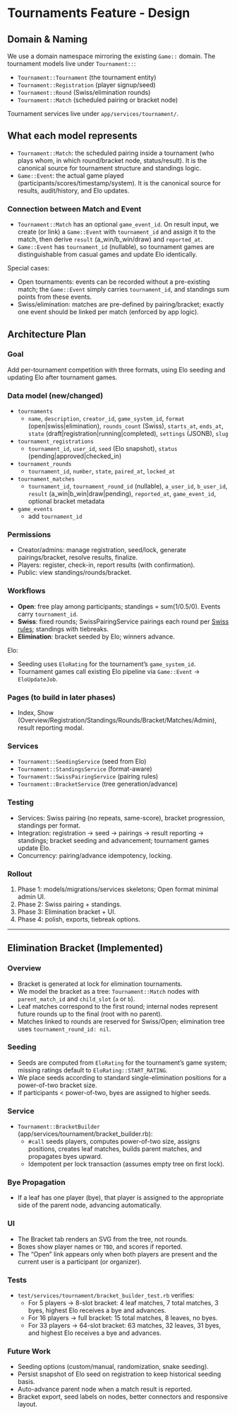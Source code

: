 # Tournaments Feature - Design

## Domain & Naming

We use a domain namespace mirroring the existing `Game::` domain. The tournament models live under `Tournament::`:

- `Tournament::Tournament` (the tournament entity)
- `Tournament::Registration` (player signup/seed)
- `Tournament::Round` (Swiss/elimination rounds)
- `Tournament::Match` (scheduled pairing or bracket node)

Tournament services live under `app/services/tournament/`.

## What each model represents

- `Tournament::Match`: the scheduled pairing inside a tournament (who plays whom, in which round/bracket node, status/result). It is the canonical source for tournament structure and standings logic.
- `Game::Event`: the actual game played (participants/scores/timestamp/system). It is the canonical source for results, audit/history, and Elo updates.

### Connection between Match and Event

- `Tournament::Match` has an optional `game_event_id`. On result input, we create (or link) a `Game::Event` with `tournament_id` and assign it to the match, then derive `result` (a_win/b_win/draw) and `reported_at`.
- `Game::Event` has `tournament_id` (nullable), so tournament games are distinguishable from casual games and update Elo identically.

Special cases:
- Open tournaments: events can be recorded without a pre-existing match; the `Game::Event` simply carries `tournament_id`, and standings sum points from these events.
- Swiss/elimination: matches are pre-defined by pairing/bracket; exactly one event should be linked per match (enforced by app logic).

## Architecture Plan

### Goal
Add per-tournament competition with three formats, using Elo seeding and updating Elo after tournament games.

### Data model (new/changed)
- `tournaments`
  - `name`, `description`, `creator_id`, `game_system_id`, `format` (open|swiss|elimination), `rounds_count` (Swiss), `starts_at`, `ends_at`, `state` (draft|registration|running|completed), `settings` (JSONB), `slug`
- `tournament_registrations`
  - `tournament_id`, `user_id`, `seed` (Elo snapshot), `status` (pending|approved|checked_in)
- `tournament_rounds`
  - `tournament_id`, `number`, `state`, `paired_at`, `locked_at`
- `tournament_matches`
  - `tournament_id`, `tournament_round_id` (nullable), `a_user_id`, `b_user_id`, `result` (a_win|b_win|draw|pending), `reported_at`, `game_event_id`, optional bracket metadata
- `game_events`
  - add `tournament_id`

### Permissions
- Creator/admins: manage registration, seed/lock, generate pairings/bracket, resolve results, finalize.
- Players: register, check-in, report results (with confirmation).
- Public: view standings/rounds/bracket.

### Workflows
- **Open**: free play among participants; standings = sum(1/0.5/0). Events carry `tournament_id`.
- **Swiss**: fixed rounds; SwissPairingService pairings each round per [Swiss rules](https://en.wikipedia.org/wiki/Swiss-system_tournament); standings with tiebreaks.
- **Elimination**: bracket seeded by Elo; winners advance.

Elo:
- Seeding uses `EloRating` for the tournament’s `game_system_id`.
- Tournament games call existing Elo pipeline via `Game::Event` → `EloUpdateJob`.

### Pages (to build in later phases)
- Index, Show (Overview/Registration/Standings/Rounds/Bracket/Matches/Admin), result reporting modal.

### Services
- `Tournament::SeedingService` (seed from Elo)
- `Tournament::StandingsService` (format-aware)
- `Tournament::SwissPairingService` (pairing rules)
- `Tournament::BracketService` (tree generation/advance)

### Testing
- Services: Swiss pairing (no repeats, same-score), bracket progression, standings per format.
- Integration: registration → seed → pairings → result reporting → standings; bracket seeding and advancement; tournament games update Elo.
- Concurrency: pairing/advance idempotency, locking.

### Rollout
1. Phase 1: models/migrations/services skeletons; Open format minimal admin UI.
2. Phase 2: Swiss pairing + standings.
3. Phase 3: Elimination bracket + UI.
4. Phase 4: polish, exports, tiebreak options.

---

## Elimination Bracket (Implemented)

### Overview
- Bracket is generated at lock for elimination tournaments.
- We model the bracket as a tree: `Tournament::Match` nodes with `parent_match_id` and `child_slot` (`a` or `b`).
- Leaf matches correspond to the first round; internal nodes represent future rounds up to the final (root with no parent).
- Matches linked to rounds are reserved for Swiss/Open; elimination tree uses `tournament_round_id: nil`.

### Seeding
- Seeds are computed from `EloRating` for the tournament’s game system; missing ratings default to `EloRating::START_RATING`.
- We place seeds according to standard single-elimination positions for a power-of-two bracket size.
- If participants < power-of-two, byes are assigned to higher seeds.

### Service
- `Tournament::BracketBuilder` (app/services/tournament/bracket_builder.rb):
  - `#call` seeds players, computes power-of-two size, assigns positions, creates leaf matches, builds parent matches, and propagates byes upward.
  - Idempotent per lock transaction (assumes empty tree on first lock).

### Bye Propagation
- If a leaf has one player (bye), that player is assigned to the appropriate side of the parent node, advancing automatically.

### UI
- The Bracket tab renders an SVG from the tree, not rounds.
- Boxes show player names or `TBD`, and scores if reported.
- The “Open” link appears only when both players are present and the current user is a participant (or organizer).

### Tests
- `test/services/tournament/bracket_builder_test.rb` verifies:
  - For 5 players → 8-slot bracket: 4 leaf matches, 7 total matches, 3 byes, highest Elo receives a bye and advances.
  - For 16 players → full bracket: 15 total matches, 8 leaves, no byes.
  - For 33 players → 64-slot bracket: 63 matches, 32 leaves, 31 byes, and highest Elo receives a bye and advances.

### Future Work
- Seeding options (custom/manual, randomization, snake seeding).
- Persist snapshot of Elo seed on registration to keep historical seeding basis.
- Auto-advance parent node when a match result is reported.
- Bracket export, seed labels on nodes, better connectors and responsive layout. 